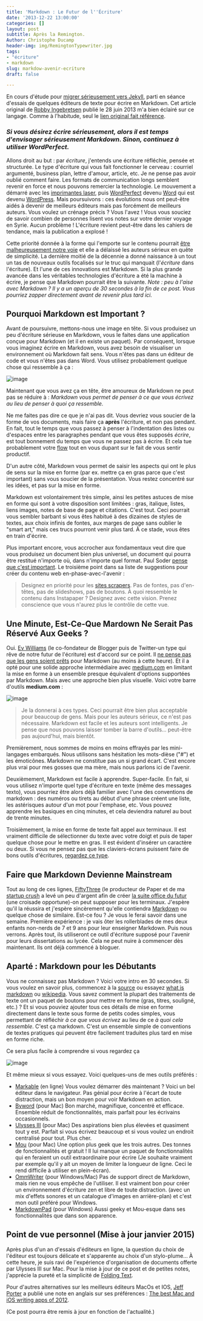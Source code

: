 ```yaml
---
title: 'Markdown : Le Futur de l''Écriture'
date: '2013-12-22 13:00:00'
categories: []
layout: post
subtitle: Après la Remington.
Author: Christophe Ducamp
header-img: img/RemingtonTypewriter.jpg
tags:
- "écriture"
- markdown
slug: markdow-avenir-ecriture
draft: false

---
```

En cours d'étude pour [migrer sérieusement vers Jekyll][1], parti en séance d'essais de quelques éditeurs de texte pour écrire en Markdown. Cet article original de <span class="p-author h-card">[Robby Ingebretsen][2]</span> publié le <time class="dt-published" value="2013-06-28">28 juin 2013</time> m'a bien éclairé sur ce langage. Comme à l'habitude, seul le [lien original fait référence][3]. 

### *Si vous désirez écrire sérieusement, alors il est temps d'envisager sérieusement Markdown. Sinon, continuez à utiliser WordPerfect.*

Allons droit au but : par *écriture*, j'entends une écriture réfléchie, pensée et structurée. Le type d'écriture qui vous fait fonctionner le cerveau : courriel argumenté, business plan, lettre d'amour, article, etc. Je ne pense pas avoir oublié comment faire. Les formats de communication longs semblent revenir en force et nous pouvons remercier la technologie. Le mouvement a démarré avec les [imprimantes laser][4], puis [WordPerfect][5] devenu [Word][6] qui est devenu [WordPress][7]. Mais poursuivons : ces évolutions nous ont peut-être aidés à devenir de meilleurs éditeurs mais pas forcément de meilleurs auteurs. Vous voulez un crénage précis ? Vous l'avez ! Vous vous souciez de savoir combien de personnes lisent vos notes sur votre dernier voyage en Syrie. Aucun problème ! L'écriture revient peut-être dans les cahiers de tendance, mais la publication a explosé ! 

Cette priorité donnée à la forme qui l'emporte sur le contenu pourrait [être malheureusement notre voie][8] et elle a délaissé les auteurs sérieux en quête de simplicité. 
La dernière moitié de la décennie a donné naissance à un tout un tas de nouveaux outils focalisés sur le truc qui manquait (l'*écriture* dans l'écriture). Et l'une de ces innovations est Markdown. Si la plus grande avancée dans les véritables technologies d'écriture a été la machine à écrire, je pense que Markdown pourrait être la suivante.
*Note : peu à l'aise avec Markdown ? Il y a un aperçu de 30 secondes à la fin de ce post. Vous pourriez zapper directement avant de revenir plus tard ici.*

## Pourquoi Markdown est Important ?


Avant de poursuivre, mettons-nous une image en tête. Si vous produisez un peu d'écriture sérieuse en Markdown, vous le faites dans une application conçue pour Markdown (et il en existe un paquet). Par conséquent, lorsque vous imaginez écrire en Markdown, vous avez besoin de visualiser un environnement où Markdown fait sens. Vous n'êtes pas dans un éditeur de code et vous n'êtes pas dans Word. Vous utilisez probablement quelque chose qui ressemble à ça :

![image][image-1]

Maintenant que vous avez ça en tête, être amoureux de Markdown ne peut pas se réduire à  : *Markdown vous permet de penser à ce que vous écrivez au lieu de penser à quoi ça ressemble.* 

Ne me faites pas dire ce que je n'ai pas dit. Vous devriez vous soucier de la forme de vos documents, mais faire ça **après** l'écriture, et non pas pendant. En fait, tout le temps que vous passez à penser à l'indentation des listes ou d'espaces entre les paragraphes pendant que vous êtes supposés *écrire*, est tout bonnement du temps que vous ne passez pas à écrire. Et cela tue probablement votre [flow][9] tout en vous dupant sur le fait de vous sentir productif. 

D'un autre côté, Markdown vous permet de saisir les aspects qui ont le plus de sens sur la mise en forme (par ex. mettre ça en gras parce que c'est important) sans vous soucier de la présentation. Vous restez concentré sur les idées, et pas sur la mise en forme. 

Markdown est volontairement très simple, ainsi les petites astuces de mise en forme qui sont à votre disposition sont limitées : gras, italique, listes, liens images, notes de base de page et citations. C'est tout. Ceci pourrait vous sembler barbant si vous êtes habitué à des dizaines de styles de textes, aux choix infinis de fontes, aux marges de page sans oublier le "smart art," mais ces trucs pourront venir plus tard. À ce stade, vous êtes en train d'écrire. 

Plus important encore, vous accrocher aux fondamentaux veut dire que vous produisez un document bien plus universel, un document qui pourra être restitué n'importe où, dans n'importe quel format. Paul Soder [pense que c'est important][10]. Le troisième point dans sa liste de suggestions pour créer du contenu web en-phase-avec-l'avenir : 

> Designez en priorité pour les [sites scrapers][11]. Pas de fontes, pas d'en-têtes, pas de slideshows, pas de boutons. À quoi ressemble le contenu dans Instapaper ? Designez avec cette vision. Prenez conscience que vous n'aurez plus le contrôle de cette vue.

## Une Minute, Est-Ce-Que Mardown Ne Serait Pas Réservé Aux Geeks ?

Oui. [Ev Williams][12] (le co-fondateur de Blogger puis de Twitter-un type qui rêve de notre futur de l'écriture) est d'accord sur ce point. Il [ne pense pas que les gens soient prêts][13] pour Markdown (au moins à cette heure). Et il a opté pour une solide approche intermédiaire avec [medium.com][14] en limitant la mise en forme à un ensemble presque équivalent d'options supportées par Markdown. Mais avec une approche bien plus visuelle. Voici votre barre d'outils **medium.com** :

![image][image-2] 

> Je la donnerai à ces types. Ceci pourrait être bien plus acceptable pour beaucoup de gens. Mais pour les auteurs sérieux, ce n'est pas nécessaire. Markdown est facile et les auteurs sont intelligents. Je pense que nous pouvons laisser tomber la barre d'outils… peut-être pas aujourd'hui, mais bientôt. 

Premièrement, nous sommes de moins en moins effrayés par les mini-langages embarqués. Nous utilisons sans hésitation les mots-dièse ("#") et les émoticônes. Markdown ne constitue pas un si grand écart. C'est encore plus vrai pour mes gosses que ma mère, mais nous parlons ici de l'avenir. 

Deuxièmement, Markdown est facile à apprendre. Super-facile. En fait, si vous utilisez n'importe quel type d'écriture en texte (même des messages texto), vous pourriez être alors déjà familier avec l'une des conventions de markdown : des numéros ou tirets au début d'une phrase créent une liste, les astérisques autour d'un mot pour l'emphase, etc. Vous pouvez apprendre les basiques en cinq minutes, et cela deviendra naturel au bout de trente minutes. 

Troisièmement, la mise en forme de texte fait appel aux terminaux. Il est vraiment difficile de sélectionner du texte avec votre doigt et puis de taper quelque chose pour le mettre en gras. Il est évident d'insérer un caractère ou deux. Si vous ne pensez pas que les claviers-écrans puissent faire de bons outils d'écritures, [regardez ce type][15].

## Faire que Markdown Devienne Mainstream

Tout au long de ces lignes, [FiftyThree][16] (le producteur de Paper et de ma [startup crush][17] a levé un peu d'argent afin de créer [la suite office du futur][18] (une croisade opportune)-on peut supposer pour les terminaux. J'espère qu'il la réussira et j'espère sincèrement qu'elle contiendra [Markdown][19] ou quelque chose de similaire. Est-ce fou ? Je vous le ferai savoir dans une semaine. Première expérience : je vais ôter les rollerblades de mes deux enfants non-nerds de 7 et 9 ans pour leur enseigner Markdown. Puis nous verrons. Après tout, ils utiliseront ce outil d'écriture supposé pour l'avenir pour leurs dissertations au lycée. Cela ne peut nuire à commencer dès maintenant. Ils ont déjà commencé à bloguer. 

## Aparté : Markdown pour les Débutants

Vous ne connaissez pas Markdown ? Voici votre intro en 30 secondes. Si vous voulez en savoir plus, commencez à la [source][20] ou essayez [what is markdown][21] ou [wikipedia][22]. Vous savez comment la plupart des traitements de texte ont un paquet de boutons pour mettre en forme (gras, titres, souligné, etc.) ? Et si vous pouviez ajouter tous ces détails de mise en forme directement dans le texte sous forme de petits codes simples, vous permettant de réfléchir *à ce que vous écrivez* au lieu de ce *à quoi cela ressemble*. C'est ça markdown. C'est un ensemble simple de conventions de textes pratiques qui peuvent être facilement traduites plus tard en mise en forme riche. 

Ce sera plus facile à comprendre si vous regardez ça 

![image][image-3]

Et même mieux si vous essayez. Voici quelques-uns de mes outils préférés : 

- [Markable][23] (en ligne) Vous voulez démarrer dès maintenant ? Voici un bel éditeur dans le navigateur. Pas génial pour écrire à l'écart de toute distraction, mais un bon moyen pour voir Markdown en action.
- [Byword][24] (pour Mac) Bon marché, magnifique, concentré et efficace. Ensemble réduit de fonctionnalités, mais parfait pour les écrivains occasionnels. 
- [Ulysses III][25] (pour Mac) Des aspirations bien plus élevées et quasiment tout y est. Parfait si vous écrivez beaucoup et si vous voulez un endroit centralisé pour tout. Plus cher.
- [Mou][26] (pour Mac)  Une option plus geek que les trois autres. Des tonnes de fonctionnalités et gratuit ! Il lui manque un paquet de fonctionnalités qui en feraient un outil extraordinaire pour écrire (Je souhaite vraiment par exemple qu'il y ait un moyen de limiter la longueur de ligne. Ceci le rend difficile à utiliser en plein-écran).
- [OmmWriter][27] (pour Windows/Mac) Pas de support direct de  Markdown, mais rien ne vous empêche de l'utiliser. Il est vraiment bon pour créer un environnement d'écriture zen et libre de toute distraction. (avec un mix d'effets sonores et un catalogue d'images en arrière-plan) et c'est mon outil préféré pour Windows.
- [MarkdownPad][28] (pour Windows) Aussi geeky et Mou-esque dans ses fonctionnalités que dans son apparence.

## Point de vue personnel (Mise à jour janvier 2015)

Après plus d'un an d'essais d'éditeurs en ligne, la question du choix de l'éditeur est toujours délicate et s'apparente au choix d'un stylo-plume... À cette heure, je suis ravi de l'expérience d'organisation de documents offerte par Ulysses III sur Mac. Pour la mise à jour de ce post et de petites notes, j'apprécie la pureté et la simplicité de [Folding Text][29].

Pour d'autres alternatives sur les meilleurs éditeurs MacOs et IOS, <span class="h-card microcard">[Jeff Porter][30]</span> a publié une note en anglais sur ses préférences : [The best Mac and iOS writing apps of 2012][31].

(Ce post pourra être remis à jour en fonction de l'actualité.)

[1]:	/2013/12/21/demarrer-avec-pages-github/
[2]:	http://nerdplusart.com/about/
[3]:	http://nerdplusart.com/markdown-is-the-future/
[4]:	http://upload.wikimedia.org/wikipedia/commons/1/1f/Apple_LaserWriter_Pro_630.jpg "LaserWriter Pro"
[5]:	http://upload.wikimedia.org/wikipedia/commons/f/f3/Wordperfect-5.1-dos.png "WordPerfect 5.1"
[6]:	http://upload.wikimedia.org/wikipedia/commons/f/f3/Wordperfect-5.1-dos.png "Word 2.0"
[7]:	http://codex.wordpress.org/Version_1.0
[8]:	http://www.nytimes.com/2013/06/23/opinion/sunday/the-decline-and-fall-of-the-english-major.html?_r=0
[9]:	http://zenhabits.net/creative-flow/
[10]:	https://medium.com/i-m-h-o/a721d44b97be "Content-first design ain’t herding cats"
[11]:	http://fr.wikipedia.org/wiki/Scraper_site "wikipedia sites scrapers"
[12]:	http://cl.ly/1y111w3s3i3i "Ev Williams, Entrepreneur"
[13]:	http://medium.com/about/df8eac9f4a5e
[14]:	http://medium.com
[15]:	https://www.youtube.com/watch?v=NNcTE5WJGdw
[16]:	http://fiftythree.com
[17]:	http://nerdplusart.com/paper-manifestos-and-why-you-need-one-to-be-great-at-anything/
[18]:	http://www.theverge.com/2013/6/18/4439076/paper-maker-fiftythree-raises-15-million-to-build
[19]:	http://daringfireball.net/projects/markdown/
[20]:	http://daringfireball.net/projects/markdown/
[21]:	http://whatismarkdown.com/
[22]:	http://fr.wikipedia.org/wiki/Markdown
[23]:	http://markable.in/editor/
[24]:	http://www.bywordapp.com/
[25]:	http://www.ulyssesapp.com/
[26]:	http://mouapp.com/
[27]:	http://www.ommwriter.com/en/download.html
[28]:	http://markdownpad.com/
[29]:	http://www.foldingtext.com/
[30]:	http://wordius.com
[31]:	http://wordius.com/best-apps-writing/

[image-1]:	/assets/images/Ulysses-Markdown-editeur.png "Aperçu de fenêtre d'édition Markdown dans Ulysses"
[image-2]:	/assets/images/medium-ui-mise-en-forme.png "La barre d'outils de medium.com"
[image-3]:	/assets/images/Scapple.png "Markdown Convertisseur side-by-side"